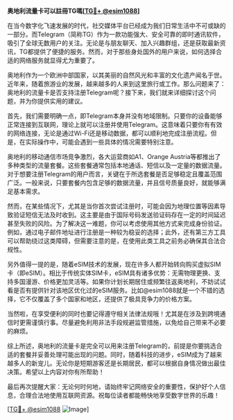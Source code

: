 **奥地利流量卡可以註冊TG嗎[[TG💪+ @esim1088](https://t.me/s/esim1088)]**

在当今数字化飞速发展的时代，社交媒体平台已经成为我们日常生活中不可或缺的一部分。而Telegram（简称TG）作为一款功能强大、安全可靠的即时通讯软件，吸引了全球无数用户的关注。无论是与朋友聊天、加入兴趣群组，还是获取最新资讯，TG都提供了便捷的服务。然而，对于那些身处国外的用户来说，如何选择合适的网络服务就显得尤为重要了。

奥地利作为一个欧洲中部国家，以其美丽的自然风光和丰富的文化遗产闻名于世。近年来，随着旅游业的发展，越来越多的人来到这里旅行或工作。那么问题来了：奥地利的流量卡是否支持注册Telegram呢？接下来，我们就来详细探讨这个问题，并为你提供实用的建议。

首先，我们需要明确一点，即Telegram本身并没有地域限制。只要你的设备能够正常连接到互联网，理论上就可以注册并使用Telegram。这意味着只要你有有效的网络连接，无论是通过Wi-Fi还是移动数据，都可以顺利地完成注册流程。但是，在实际操作中，可能会遇到一些具体的情况需要特别注意。

奥地利的移动通信市场竞争激烈，各大运营商如A1、Orange Austria等都推出了多种类型的流量套餐。这些套餐通常包括本地通话、短信以及一定量的数据流量。对于想要注册Telegram的用户而言，关键在于所选套餐是否足够稳定且覆盖范围广泛。一般来说，只要套餐内包含足够的数据流量，并且信号质量良好，就能够满足基本需求。

然而，在某些情况下，尤其是当你首次尝试注册时，可能会因为地理位置等因素导致验证短信无法及时收到。这主要是由于国际号码发送验证码存在一定的时间延迟甚至失败的风险。为了解决这一难题，你可以考虑使用其他方式来完成身份验证。例如，通过电子邮件地址进行注册是一种较为稳妥的选择；此外，还有第三方工具可以帮助绕过这类障碍，但需要注意的是，在使用此类工具之前务必确保其合法合规性。

另外值得一提的是，随着eSIM技术的发展，现在许多人都开始转向购买虚拟SIM卡（即eSIM）。相比于传统实体SIM卡，eSIM具有诸多优势：无需物理更换、支持多国漫游、价格更加灵活等。如果你计划长期居住或频繁往返奥地利，不妨试试看是否有提供针对该地区优化过的eSIM服务。比如@esim1088就是一个不错的选择，它不仅覆盖了多个国家和地区，还提供了极具竞争力的价格方案。

当然啦，在享受便利的同时也要记得遵守相关法律法规哦！尤其是在涉及到跨境通信时更需谨慎行事。尽量避免利用非法手段规避监管措施，以免给自己带来不必要的麻烦。

综上所述，奥地利的流量卡是完全可以用来注册Telegram的，前提是你要挑选合适的套餐并妥善处理可能出现的问题。同时，随着科技的进步，eSIM成为了越来越多人的新宠儿。无论你是短期游客还是长期居民，都可以根据自身情况做出最佳决策。希望以上内容对你有所帮助！

最后再次提醒大家：无论何时何地，请始终牢记网络安全的重要性，保护好个人信息，合理合法地使用互联网资源。祝每位读者都能畅快地享受数字世界的乐趣！

[[TG💪+ @esim1088](https://t.me/s/esim1088) ![Image](https://i.postimg.cc/4NQfJmqS/Snipaste-2025-05-13-00-14-12.png)]